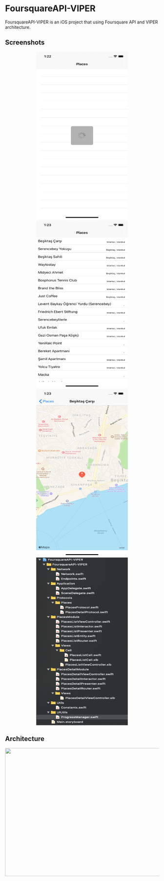 # FoursquareAPI-VIPER

FoursquareAPI-VIPER is an iOS project that using Foursquare API and VIPER architecture.

## Screenshots

<div align="center">
<img src="https://github.com/bsenturk/FoursquareAPI-VIPER/blob/master/screenshots/Simulator%20Screen%20Shot%20-%20iPhone%2011%20-%202020-01-02%20at%2013.22.57.png" width="300" height="550"/>
<img src="https://github.com/bsenturk/FoursquareAPI-VIPER/blob/master/screenshots/Simulator%20Screen%20Shot%20-%20iPhone%2011%20-%202020-01-02%20at%2013.23.14.png" width="300" height="550"/>
</div>
<div align="center">
<img src="https://github.com/bsenturk/FoursquareAPI-VIPER/blob/master/screenshots/Simulator%20Screen%20Shot%20-%20iPhone%2011%20-%202020-01-02%20at%2013.23.25.png" width="300" height="550"/>   
<img src="https://github.com/bsenturk/FoursquareAPI-VIPER/blob/master/screenshots/Ekran%20Resmi%202020-01-02%2013.49.13.png" width="300" height="550"/>
</div>

## Architecture

<div align="center">
<img src="hhttps://github.com/bsenturk/FoursquareAPI-VIPER/blob/master/screenshots/images.png" width="730" height="420"/>
<div/>


